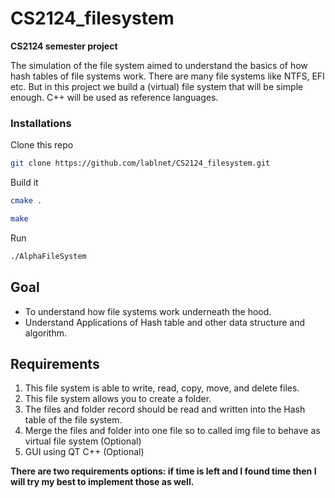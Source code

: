 # CS2124_filesystem
**CS2124 semester project**

The simulation of the file system aimed to understand the basics of how hash tables of
file systems work. There are many file systems like NTFS, EFI etc. But in this project we
build a (virtual) file system that will be simple enough. C++ will be used as reference
languages.

### Installations
Clone this repo
```sh
git clone https://github.com/lablnet/CS2124_filesystem.git
```
Build it
```sh
cmake .
```
```sh
make
```

Run
```sh
./AlphaFileSystem
```

## Goal
- To understand how file systems work underneath the hood.
- Understand Applications of Hash table and other data structure and algorithm.

## Requirements
1. This file system is able to write, read, copy, move, and delete files.
2. This file system allows you to create a folder.
3. The files and folder record should be read and written into the Hash table of the file
   system.
4. Merge the files and folder into one file so to called img file to behave as virtual file
   system (Optional)
5. GUI using QT C++ (Optional)

**There are two requirements options: if time is left and I found time then I will try my best to
   implement those as well.**
   

